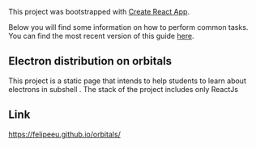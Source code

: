 This project was bootstrapped with [Create React App](https://github.com/facebookincubator/create-react-app).

Below you will find some information on how to perform common tasks.<br>
You can find the most recent version of this guide [here](https://github.com/facebookincubator/create-react-app/blob/master/packages/react-scripts/template/README.md).

## Electron distribution on orbitals 

This project is a static page that intends to help students to learn about electrons in subshell . The stack of the project includes only ReactJs

## Link
https://felipeeu.github.io/orbitals/
